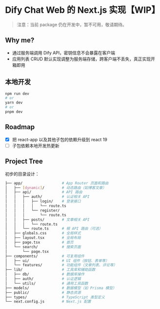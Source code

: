 # Dify Chat Web 的 Next.js 实现【WIP】

> 注意：当前 package 仍在开发中，暂不可用，敬请期待。

## Why me?

- 通过服务端调用 Dify API，密钥信息不会暴露在客户端
- 应用列表 CRUD 默认实现调整为服务端存储，跨客户端不丢失，真正实现开箱即用

## 本地开发

```bash
npm run dev
# or
yarn dev
# or
pnpm dev
```

## Roadmap

- [x] 把 react-app 以及其他子包的依赖升级到 react 19
- [ ] 子包依赖本地开发热更新

## Project Tree

初步的目录设计：

```bash
├── app/                  # App Router 页面和路由
│   ├── [dynamic]/        # 动态路由（如博客文章）
│   ├── api/              # API 路由
│   │   ├── auth/         # 认证相关 API
│   │   │   ├── login/    # 登录接口
│   │   │   │   └── route.ts
│   │   │   └── register/
│   │   │       └── route.ts
│   │   ├── posts/        # 文章相关 API
│   │   │   └── route.ts
│   │   └── route.ts      # 根 API 路由（可选）
│   ├── globals.css       # 全局样式
│   ├── layout.tsx        # 全局布局
│   ├── page.tsx          # 首页
│   └── search/           # 搜索页面
│       └── page.tsx
├── components/           # 可复用组件
│   ├── ui/               # UI 组件（按钮、表单等）
│   └── features/         # 功能组件（文章列表、评论等）
├── lib/                  # 工具库和辅助函数
│   ├── db/               # 数据库操作
│   ├── auth/             # 认证逻辑
│   └── utils/            # 通用工具函数
├── models/               # 数据模型（如 Prisma 模型）
├── public/               # 静态资源
├── types/                # TypeScript 类型定义
└── next.config.js        # Next.js 配置
```
